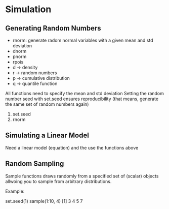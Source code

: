 # Simulation 

## Generating Random Numbers
* rnorm: generate radom normal variables with a given mean and std deviation
* dnorm 
* pnorm
* rpois
* d -> density 
* r -> random numbers
* p -> cumulative distribution 
* q -> quantile function

All functions need to specify the mean and std deviation 
Setting the random number seed with set.seed ensures reproducibility (that means, generate the same set of random numbers again)

  1. set.seed
  2. rnorm 

## Simulating a Linear Model

Need a linear model (equation) and the use the functions above

## Random Sampling 

Sample functions draws randomly from a specified set of (scalar) objects allwoing you to sample from arbitrary distributions.

Example: 

 set.seed(1)
 sample(1:10, 4) 
 [1] 3 4 5 7

